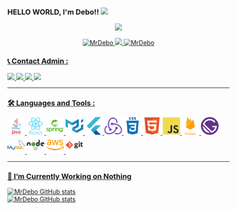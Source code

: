 ### HELLO WORLD, I'm Debo!! <img src="https://raw.githubusercontent.com/iampavangandhi/iampavangandhi/master/gifs/Hi.gif" width="30px"></h2>

</div>
<div id="header" align="center">
  <img src="https://media.giphy.com/media/M9gbBd9nbDrOTu1Mqx/giphy.gif" width="100"/>
  
<a href="center"><img src="https://komarev.com/ghpvc/?username=MrDebo&label=Profile%20views&color=blue&style=flat" alt="MrDebo">
<a href="https://github.com/MrDebo"><img src="https://img.shields.io/badge/Github-black?logo=Github&logoColor=black&labelColor=white">
<a href="https://github.com/MrDebo"><img title="MrDebo" src="https://img.shields.io/github/followers/MrDebo?label=followers&style=social"></p>
</div>

### 📞 Contact Admin :
<a href="https://m.facebook.com/Mr.Debo.02"><img src="https://img.shields.io/badge/Telegram-blue?logo=Telegram&logoColor=White&labelColor=white">
<a href="https://www.facebook.com/andikaatyzz"><img src="https://img.shields.io/badge/Facebook-blue?logo=Facebook&logoColor=blue&labelColor=white">
<a href="https://instagram.com/andikarmdni69?igshid=YmMyMTA2M2Y="><img src="https://img.shields.io/badge/Instagram-red?logo=Instagram&logoColor=purple&labelColor=white">
<a href="https://wa.me/6287718516224?text=Asalamualaikum+Bang+Debo"><img src="https://img.shields.io/badge/Whatsapp-CHAT-green?logo=Whatsapp&logoColor=Brightgreen&labelColor=white">


---

### :hammer_and_wrench: Languages and Tools :
  <div>
  <img src="https://github.com/devicons/devicon/blob/master/icons/java/java-original-wordmark.svg" title="Java" alt="Java" width="40" height="40"/> 
  <img src="https://github.com/devicons/devicon/blob/master/icons/react/react-original-wordmark.svg" title="React" alt="React" width="40" height="40"/> 
  <img src="https://github.com/devicons/devicon/blob/master/icons/spring/spring-original-wordmark.svg" title="Spring" alt="Spring" width="40" height="40"/> 
  <img src="https://github.com/devicons/devicon/blob/master/icons/materialui/materialui-original.svg" title="Material UI" alt="Material UI" width="40" height="40"/> 
  <img src="https://github.com/devicons/devicon/blob/master/icons/flutter/flutter-original.svg" title="Flutter" alt="Flutter" width="40" height="40"/> 
  <img src="https://github.com/devicons/devicon/blob/master/icons/redux/redux-original.svg" title="Redux" alt="Redux " width="40" height="40"/> 
  <img src="https://github.com/devicons/devicon/blob/master/icons/css3/css3-plain-wordmark.svg"  title="CSS3" alt="CSS" width="40" height="40"/> 
  <img src="https://github.com/devicons/devicon/blob/master/icons/html5/html5-original.svg" title="HTML5" alt="HTML" width="40" height="40"/> 
  <img src="https://github.com/devicons/devicon/blob/master/icons/javascript/javascript-original.svg" title="JavaScript" alt="JavaScript" width="40" height="40"/> 
  <img src="https://github.com/devicons/devicon/blob/master/icons/firebase/firebase-plain-wordmark.svg" title="Firebase" alt="Firebase" width="40" height="40"/> 
  <img src="https://github.com/devicons/devicon/blob/master/icons/gatsby/gatsby-original.svg" title="Gatsby"  alt="Gatsby" width="40" height="40"/> 
  <img src="https://github.com/devicons/devicon/blob/master/icons/mysql/mysql-original-wordmark.svg" title="MySQL"  alt="MySQL" width="40" height="40"/> 
  <img src="https://github.com/devicons/devicon/blob/master/icons/nodejs/nodejs-original-wordmark.svg" title="NodeJS" alt="NodeJS" width="40" height="40"/> 
  <img src="https://github.com/devicons/devicon/blob/master/icons/amazonwebservices/amazonwebservices-plain-wordmark.svg" title="AWS" alt="AWS" width="40" height="40"/> 
  <img src="https://github.com/devicons/devicon/blob/master/icons/git/git-original-wordmark.svg" title="Git" **alt="Git" width="40" height="40"/>
</div>

---

### 🔭 I’m Currently Working on Nothing

![MrDebo GitHub stats](https://github-readme-stats.vercel.app/api?username=MrDebo&show_icons=true&theme=tokyonight)<br>
![MrDebo GitHub stats](https://github-readme-stats.vercel.app/api/top-langs/?username=MrDebo&theme=tokyonight&hide_border=false&layout=compact)

